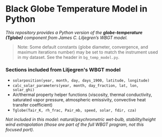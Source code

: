 # Black Globe Temperature Model in Python

*This repository provides a Python version of the **globe-temperature (Tglobe)** component from James C. Liljegren’s WBGT model.*

> Note: Some default constants (globe diameter, convergence, and maximum iterations number) may be set to match the instrument used in my dataset. See the header in `bg_temp_model.py`.

### Sections included from Liljegren's WBGT model
- `solarposition(year, month, day, days_1900, latitude, longitude)`
- `calc_solar_parameters(year, month, day_fraction, lat, lon, solar_ghi)`
- Air/thermal property helper functions (viscosity, thermal conductivity, saturated vapor pressure, atmospheric emissivity, convective heat transfer coefficient)
- `Tglobe(Tair_K, rh_frac, Pair_mb, speed, solar, fdir, cza)`


*Not included in this model: natural/psychrometric wet-bulb, stability/height wind extrapolation (those are part of the full WBGT program, not this focused port).*
